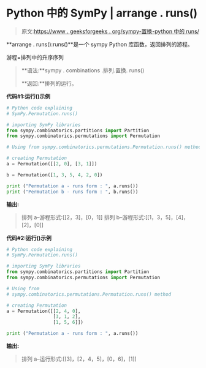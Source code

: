 # Python 中的 SymPy | arrange . runs()

> 原文:[https://www . geeksforgeeks . org/sympy-置换-python 中的 runs/](https://www.geeksforgeeks.org/sympy-permutation-runs-in-python/)

**arrange . runs():runs()**是一个 sympy Python 库函数，返回排列的游程。

游程=排列中的升序序列

> **语法:**sympy . combinations .排列.置换. runs()
> 
> **返回:**排列的运行。

**代码#1:运行()示例**

```py
# Python code explaining
# SymPy.Permutation.runs()

# importing SymPy libraries
from sympy.combinatorics.partitions import Partition
from sympy.combinatorics.permutations import Permutation

# Using from sympy.combinatorics.permutations.Permutation.runs() method 

# creating Permutation
a = Permutation([[2, 0], [3, 1]])

b = Permutation([1, 3, 5, 4, 2, 0])

print ("Permutation a - runs form : ", a.runs())
print ("Permutation b - runs form : ", b.runs())
```

**输出:**

> 排列 a–游程形式:[[2，3]，[0，1]]
> 排列 b–游程形式:[[1，3，5]，[4]，[2]，[0]]

**代码#2:运行()示例**

```py
# Python code explaining
# SymPy.Permutation.runs()

# importing SymPy libraries
from sympy.combinatorics.partitions import Partition
from sympy.combinatorics.permutations import Permutation

# Using from 
# sympy.combinatorics.permutations.Permutation.runs() method 

# creating Permutation
a = Permutation([[2, 4, 0], 
                 [3, 1, 2],
                 [1, 5, 6]])

print ("Permutation a - runs form : ", a.runs())
```

**输出:**

> 排列 a–运行形式:[[3]，[2，4，5]，[0，6]，[1]]